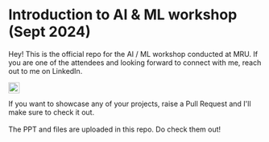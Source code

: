 # Introduction to AI & ML workshop (Sept 2024)

Hey! This is the official repo for the AI / ML workshop conducted at MRU. If you are one of the attendees and looking forward to connect with me, reach out to me on LinkedIn.

<a href="https://www.linkedin.com/in/dantu-sai-kamal/">
  <img align="left" alt="Sai kamal's LinkedIn" width="22px" src="https://cdn.jsdelivr.net/npm/simple-icons@v3/icons/linkedin.svg" />
</a>

<br><br>
If you want to showcase any of your projects, raise a Pull Request and I'll make sure to check it out.
<br><br>
The PPT and files are uploaded in this repo. Do check them out!
